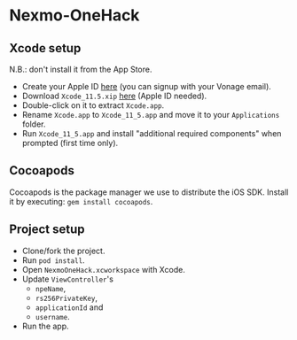 # Nexmo-OneHack

## Xcode setup

N.B.: don't install it from the App Store.

- Create your Apple ID [here](https://appleid.apple.com/account#!&page=create) (you can signup with your Vonage email).
- Download `Xcode_11.5.xip` [here](https://developer.apple.com/services-account/download?path=/Developer_Tools/Xcode_11.5/Xcode_11.5.xip) (Apple ID needed).
- Double-click on it to extract `Xcode.app`.
- Rename `Xcode.app` to `Xcode_11_5.app` and move it to your `Applications` folder.
- Run `Xcode_11_5.app` and install "additional required components" when prompted (first time only).

## Cocoapods

Cocoapods is the package manager we use to distribute the iOS SDK.
Install it by executing: `gem install cocoapods`.

## Project setup

- Clone/fork the project.
- Run `pod install`.
- Open `NexmoOneHack.xcworkspace` with Xcode.
- Update `ViewController`'s
  - `npeName`,
  - `rs256PrivateKey`,
  - `applicationId` and
  - `username`.
- Run the app.

